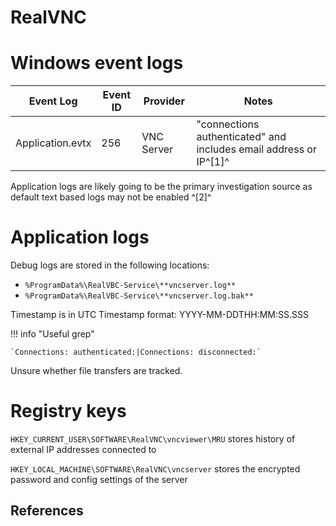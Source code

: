 # RealVNC

# Windows event logs

|Event Log | Event ID | Provider | Notes
|-|-|-|-
Application.evtx| 256|VNC Server|"connections authenticated" and includes email address or IP^[1]^

Application logs are likely going to be the primary investigation source as default text based logs may not be enabled ^[2]^

# Application logs

Debug logs are stored in the following locations:

* `%ProgramData%\RealVBC-Service\**vncserver.log**`
* `%ProgramData%\RealVBC-Service\**vncserver.log.bak**`

Timestamp is in UTC
Timestamp format: YYYY-MM-DDTHH:MM:SS.SSS

!!! info "Useful grep"

    `Connections: authenticated:|Connections: disconnected:`

Unsure whether file transfers are tracked.

# Registry keys

`HKEY_CURRENT_USER\SOFTWARE\RealVNC\vncviewer\MRU` stores history of external IP addresses connected to

`HKEY_LOCAL_MACHINE\SOFTWARE\RealVNC\vncserver` stores the encrypted password and config settings of the server

## References
[^1]: [Remote Access Software - Forensics](https://vikas-singh.notion.site/vikas-singh/Remote-Access-Software-Forensics-3e38d9a66ca0414ca9c882ad67f4f71b)
[^2]: [An exploration of artefacts of remote desktop applications on Windows ](https://ro.ecu.edu.au/cgi/viewcontent.cgi?article=1166&context=adf)

